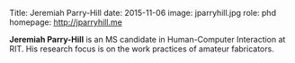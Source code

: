 Title: Jeremiah Parry-Hill
date: 2015-11-06
image: jparryhill.jpg
role: phd
homepage: http://jparryhill.me

**Jeremiah Parry-Hill** is an MS candidate in Human-Computer Interaction at RIT. His research focus is on the work practices of amateur fabricators.